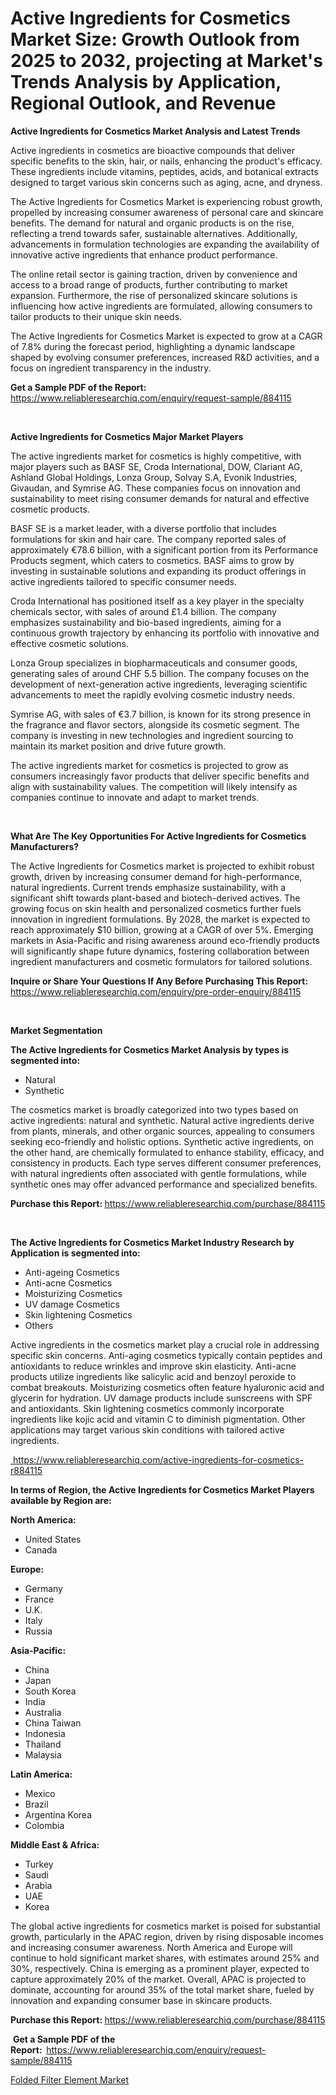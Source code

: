 <p><h1>Active Ingredients for Cosmetics Market Size: Growth Outlook from 2025 to 2032, projecting at Market's Trends Analysis by Application, Regional Outlook, and Revenue</h1></p><p><strong>Active Ingredients for Cosmetics Market Analysis and Latest Trends</strong></p>
<p><p>Active ingredients in cosmetics are bioactive compounds that deliver specific benefits to the skin, hair, or nails, enhancing the product's efficacy. These ingredients include vitamins, peptides, acids, and botanical extracts designed to target various skin concerns such as aging, acne, and dryness. </p><p>The Active Ingredients for Cosmetics Market is experiencing robust growth, propelled by increasing consumer awareness of personal care and skincare benefits. The demand for natural and organic products is on the rise, reflecting a trend towards safer, sustainable alternatives. Additionally, advancements in formulation technologies are expanding the availability of innovative active ingredients that enhance product performance.</p><p>The online retail sector is gaining traction, driven by convenience and access to a broad range of products, further contributing to market expansion. Furthermore, the rise of personalized skincare solutions is influencing how active ingredients are formulated, allowing consumers to tailor products to their unique skin needs. </p><p>The Active Ingredients for Cosmetics Market is expected to grow at a CAGR of 7.8% during the forecast period, highlighting a dynamic landscape shaped by evolving consumer preferences, increased R&D activities, and a focus on ingredient transparency in the industry.</p></p>
<p><strong>Get a Sample PDF of the Report:&nbsp;</strong> <a href="https://www.reliableresearchiq.com/enquiry/request-sample/884115?utm_campaign=3123&utm_medium=2&utm_source=Github&utm_content=ia&utm_term=02042025&utm_id=active-ingredients-for-cosmetics">https://www.reliableresearchiq.com/enquiry/request-sample/884115</a></p>
<p>&nbsp;</p>
<p><strong>Active Ingredients for Cosmetics Major Market Players</strong></p>
<p><p>The active ingredients market for cosmetics is highly competitive, with major players such as BASF SE, Croda International, DOW, Clariant AG, Ashland Global Holdings, Lonza Group, Solvay S.A, Evonik Industries, Givaudan, and Symrise AG. These companies focus on innovation and sustainability to meet rising consumer demands for natural and effective cosmetic products.</p><p>BASF SE is a market leader, with a diverse portfolio that includes formulations for skin and hair care. The company reported sales of approximately €78.6 billion, with a significant portion from its Performance Products segment, which caters to cosmetics. BASF aims to grow by investing in sustainable solutions and expanding its product offerings in active ingredients tailored to specific consumer needs.</p><p>Croda International has positioned itself as a key player in the specialty chemicals sector, with sales of around £1.4 billion. The company emphasizes sustainability and bio-based ingredients, aiming for a continuous growth trajectory by enhancing its portfolio with innovative and effective cosmetic solutions.</p><p>Lonza Group specializes in biopharmaceuticals and consumer goods, generating sales of around CHF 5.5 billion. The company focuses on the development of next-generation active ingredients, leveraging scientific advancements to meet the rapidly evolving cosmetic industry needs.</p><p>Symrise AG, with sales of €3.7 billion, is known for its strong presence in the fragrance and flavor sectors, alongside its cosmetic segment. The company is investing in new technologies and ingredient sourcing to maintain its market position and drive future growth.</p><p>The active ingredients market for cosmetics is projected to grow as consumers increasingly favor products that deliver specific benefits and align with sustainability values. The competition will likely intensify as companies continue to innovate and adapt to market trends.</p></p>
<p>&nbsp;</p>
<p><strong>What Are The Key Opportunities For Active Ingredients for Cosmetics Manufacturers?</strong></p>
<p><p>The Active Ingredients for Cosmetics market is projected to exhibit robust growth, driven by increasing consumer demand for high-performance, natural ingredients. Current trends emphasize sustainability, with a significant shift towards plant-based and biotech-derived actives. The growing focus on skin health and personalized cosmetics further fuels innovation in ingredient formulations. By 2028, the market is expected to reach approximately $10 billion, growing at a CAGR of over 5%. Emerging markets in Asia-Pacific and rising awareness around eco-friendly products will significantly shape future dynamics, fostering collaboration between ingredient manufacturers and cosmetic formulators for tailored solutions.</p></p>
<p><strong>Inquire or Share Your Questions If Any Before Purchasing This Report:</strong> <a href="https://www.reliableresearchiq.com/enquiry/pre-order-enquiry/884115?utm_campaign=3123&utm_medium=2&utm_source=Github&utm_content=ia&utm_term=02042025&utm_id=active-ingredients-for-cosmetics">https://www.reliableresearchiq.com/enquiry/pre-order-enquiry/884115</a></p>
<p>&nbsp;</p>
<p><strong>Market Segmentation</strong></p>
<p><strong>The Active Ingredients for Cosmetics Market Analysis by types is segmented into:</strong></p>
<p><ul><li>Natural</li><li>Synthetic</li></ul></p>
<p><p>The cosmetics market is broadly categorized into two types based on active ingredients: natural and synthetic. Natural active ingredients derive from plants, minerals, and other organic sources, appealing to consumers seeking eco-friendly and holistic options. Synthetic active ingredients, on the other hand, are chemically formulated to enhance stability, efficacy, and consistency in products. Each type serves different consumer preferences, with natural ingredients often associated with gentle formulations, while synthetic ones may offer advanced performance and specialized benefits.</p></p>
<p><strong>Purchase this Report:&nbsp;</strong><a href="https://www.reliableresearchiq.com/purchase/884115?utm_campaign=3123&utm_medium=2&utm_source=Github&utm_content=ia&utm_term=02042025&utm_id=active-ingredients-for-cosmetics">https://www.reliableresearchiq.com/purchase/884115</a></p>
<p>&nbsp;</p>
<p><strong>The Active Ingredients for Cosmetics Market Industry Research by Application is segmented into:</strong></p>
<p><ul><li>Anti-ageing Cosmetics</li><li>Anti-acne Cosmetics</li><li>Moisturizing Cosmetics</li><li>UV damage Cosmetics</li><li>Skin lightening Cosmetics</li><li>Others</li></ul></p>
<p><p>Active ingredients in the cosmetics market play a crucial role in addressing specific skin concerns. Anti-aging cosmetics typically contain peptides and antioxidants to reduce wrinkles and improve skin elasticity. Anti-acne products utilize ingredients like salicylic acid and benzoyl peroxide to combat breakouts. Moisturizing cosmetics often feature hyaluronic acid and glycerin for hydration. UV damage products include sunscreens with SPF and antioxidants. Skin lightening cosmetics commonly incorporate ingredients like kojic acid and vitamin C to diminish pigmentation. Other applications may target various skin conditions with tailored active ingredients.</p></p>
<p><a href="https://www.reliableresearchiq.com/active-ingredients-for-cosmetics-r884115?utm_campaign=3123&utm_medium=2&utm_source=Github&utm_content=ia&utm_term=02042025&utm_id=active-ingredients-for-cosmetics">&nbsp;https://www.reliableresearchiq.com/active-ingredients-for-cosmetics-r884115</a></p>
<p><strong>In terms of Region, the Active Ingredients for Cosmetics Market Players available by Region are:</strong></p>
<p>
    <p> <strong> North America: </strong>
        <ul>
            <li>United States</li>
            <li>Canada</li>
        </ul>
        </p> 
    <p> <strong> Europe: </strong>
        <ul>
            <li>Germany</li>
            <li>France</li>
            <li>U.K.</li>
            <li>Italy</li>
            <li>Russia</li>
        </ul>
        </p> 
    <p> <strong> Asia-Pacific: </strong>
        <ul>
            <li>China</li>
            <li>Japan</li>
            <li>South Korea</li>
            <li>India</li>
            <li>Australia</li>
            <li>China Taiwan</li>
            <li>Indonesia</li>
            <li>Thailand</li>
            <li>Malaysia</li>
        </ul>
        </p> 
    <p> <strong> Latin America: </strong>
        <ul>
            <li>Mexico</li>
            <li>Brazil</li>
            <li>Argentina Korea</li>
            <li>Colombia</li>
        </ul>
        </p> 
    <p> <strong> Middle East & Africa: </strong>
        <ul>
            <li>Turkey</li>
            <li>Saudi</li>
            <li>Arabia</li>
            <li>UAE</li>
            <li>Korea</li>
        </ul>
    </p>
    </p>
<p><p>The global active ingredients for cosmetics market is poised for substantial growth, particularly in the APAC region, driven by rising disposable incomes and increasing consumer awareness. North America and Europe will continue to hold significant market shares, with estimates around 25% and 30%, respectively. China is emerging as a prominent player, expected to capture approximately 20% of the market. Overall, APAC is projected to dominate, accounting for around 35% of the total market share, fueled by innovation and expanding consumer base in skincare products.</p></p>
<p><strong>Purchase this Report: </strong><a href="https://www.reliableresearchiq.com/purchase/884115?utm_campaign=3123&utm_medium=2&utm_source=Github&utm_content=ia&utm_term=02042025&utm_id=active-ingredients-for-cosmetics">https://www.reliableresearchiq.com/purchase/884115</a></p>
<p>&nbsp;<strong>Get a Sample PDF of the Report:&nbsp;&nbsp;</strong><a href="https://www.reliableresearchiq.com/enquiry/request-sample/884115?utm_campaign=3123&utm_medium=2&utm_source=Github&utm_content=ia&utm_term=02042025&utm_id=active-ingredients-for-cosmetics">https://www.reliableresearchiq.com/enquiry/request-sample/884115</a></p>
<p><strong></strong></p>
<p><p><a href="https://github.com/lynlynyusay/Market-Research-Report-List-1/blob/main/folded-filter-element-market.md?utm_campaign=3123&utm_medium=2&utm_source=Github&utm_content=ia&utm_term=02042025&utm_id=active-ingredients-for-cosmetics">Folded Filter Element Market</a></p></p>